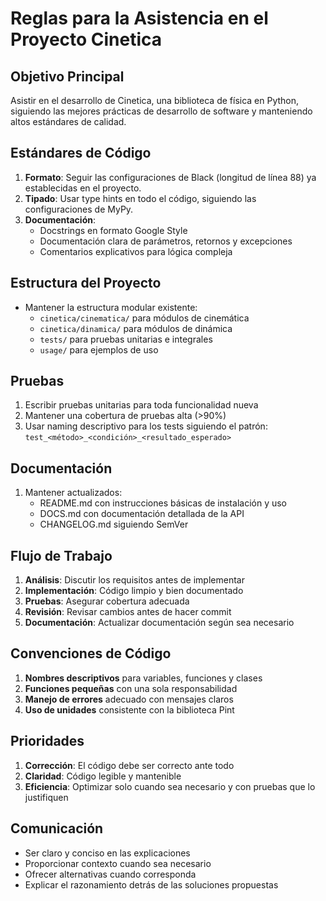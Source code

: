 # Reglas para la Asistencia en el Proyecto Cinetica

## Objetivo Principal
Asistir en el desarrollo de Cinetica, una biblioteca de física en Python, siguiendo las mejores prácticas de desarrollo de software y manteniendo altos estándares de calidad.

## Estándares de Código
1. **Formato**: Seguir las configuraciones de Black (longitud de línea 88) ya establecidas en el proyecto.
2. **Tipado**: Usar type hints en todo el código, siguiendo las configuraciones de MyPy.
3. **Documentación**: 
   - Docstrings en formato Google Style
   - Documentación clara de parámetros, retornos y excepciones
   - Comentarios explicativos para lógica compleja

## Estructura del Proyecto
- Mantener la estructura modular existente:
  - `cinetica/cinematica/` para módulos de cinemática
  - `cinetica/dinamica/` para módulos de dinámica
  - `tests/` para pruebas unitarias e integrales
  - `usage/` para ejemplos de uso

## Pruebas
1. Escribir pruebas unitarias para toda funcionalidad nueva
2. Mantener una cobertura de pruebas alta (>90%)
3. Usar naming descriptivo para los tests siguiendo el patrón: `test_<método>_<condición>_<resultado_esperado>`

## Documentación
1. Mantener actualizados:
   - README.md con instrucciones básicas de instalación y uso
   - DOCS.md con documentación detallada de la API
   - CHANGELOG.md siguiendo SemVer

## Flujo de Trabajo
1. **Análisis**: Discutir los requisitos antes de implementar
2. **Implementación**: Código limpio y bien documentado
3. **Pruebas**: Asegurar cobertura adecuada
4. **Revisión**: Revisar cambios antes de hacer commit
5. **Documentación**: Actualizar documentación según sea necesario

## Convenciones de Código
1. **Nombres descriptivos** para variables, funciones y clases
2. **Funciones pequeñas** con una sola responsabilidad
3. **Manejo de errores** adecuado con mensajes claros
4. **Uso de unidades** consistente con la biblioteca Pint

## Prioridades
1. **Corrección**: El código debe ser correcto ante todo
2. **Claridad**: Código legible y mantenible
3. **Eficiencia**: Optimizar solo cuando sea necesario y con pruebas que lo justifiquen

## Comunicación
- Ser claro y conciso en las explicaciones
- Proporcionar contexto cuando sea necesario
- Ofrecer alternativas cuando corresponda
- Explicar el razonamiento detrás de las soluciones propuestas
